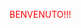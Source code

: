<!DOCTYPE html>
<html>
  <script>
    
   var password = "Milano";
   var controlla = prompt("Per poter accedere ai contenuti del sito web devi scrivere la password");
    
   if (controlla == password) {
      alert("Password corretta!!! Benvenuto");
   } else {
      while(controlla != password) {
      if (controlla != password) {
          alert("Password errata!!! Ritenta");
          var controlla = prompt("Per poter accedere ai contenuti del sito web devi scrivere la password");
 
 }
 }
 }
 
 </script>
  <head>
    <style>
    body {
    color: red;
    }
    </style>
  </head>
    <body>
      <p>BENVENUTO!!!</p>
      </body>
  </html>
  
  
    
    
  
          
   
  



